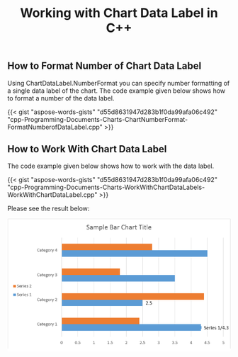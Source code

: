 ﻿---
title: Working with Chart Data Label in C++
second_title: Aspose.Words for C++
articleTitle: Working with Chart Data Label
linktitle: Working with Chart Data Label
description: "Chart data label tuning using C++."
type: docs
weight: 30
url: /cpp/working-with-chart-data-label/
---

## How to Format Number of Chart Data Label

Using ChartDataLabel.NumberFormat you can specify number formatting of a single data label of the chart. The code example given below shows how to format a number of the data label. 

{{< gist "aspose-words-gists" "d55d8631947d283b1f0da99afa06c492" "cpp-Programming-Documents-Charts-ChartNumberFormat-FormatNumberofDataLabel.cpp" >}}


## How to Work With Chart Data Label

The code example given below shows how to work with the data label. 

{{< gist "aspose-words-gists" "d55d8631947d283b1f0da99afa06c492" "cpp-Programming-Documents-Charts-WorkWithChartDataLabels-WorkWithChartDataLabel.cpp" >}}

Please see the result below:

![work-with-chart-data-lable-aspose-words-cpp-1](working-with-chart-data-label-1.png)
